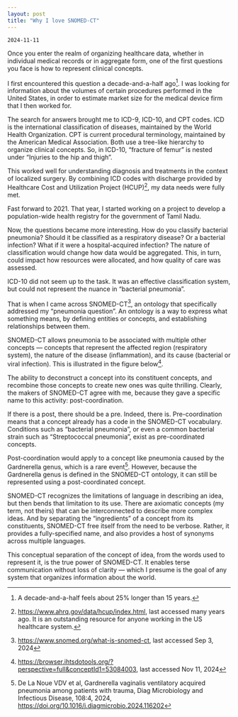 ```yaml
---
layout: post
title: "Why I love SNOMED-CT"
---
```

`2024-11-11`

Once you enter the realm of organizing healthcare data, whether in individual medical records or in aggregate form, one of the first questions you face is how to represent clinical concepts.

I first encountered this question a decade-and-a-half ago[^1]. I was looking for information about the volumes of certain procedures performed in the United States, in order to estimate market size for the medical device firm that I then worked for.

The search for answers brought me to ICD-9, ICD-10, and CPT codes. ICD is the international classification of diseases, maintained by the World Health Organization. CPT is current procedural terminology, maintained by the American Medical Association. Both use a tree-like hierarchy to organize clinical concepts. So, in ICD-10, “fracture of femur” is nested under “Injuries to the hip and thigh”.

This worked well for understanding diagnosis and treatments in the context of localized surgery. By combining ICD codes with discharge provided by Healthcare Cost and Utilization Project (HCUP)[^2], my data needs were fully met.

Fast forward to 2021. That year, I started working on a project to develop a population-wide health registry for the government of Tamil Nadu.

Now, the questions became more interesting. How do you classify bacterial pneumonia? Should it be classified as a respiratory disease? Or a bacterial infection? What if it were a hospital-acquired infection? The nature of classification would change how data would be aggregated. This, in turn, could impact how resources were allocated, and how quality of care was assessed.

ICD-10 did not seem up to the task. It was an effective classification system, but could not represent the nuance in “bacterial pneumonia”.

That is when I came across SNOMED-CT[^3], an ontology that specifically addressed my “pneumonia question”. An ontology is a way to express what something means, by defining entities or concepts, and establishing relationships between them. 

SNOMED-CT allows pneumonia to be associated with multiple other concepts — concepts that represent the affected region (respiratory system), the nature of the disease (inflammation), and its cause (bacterial or viral infection). This is illustrated in the figure below[^4].



The ability to deconstruct a concept into its constituent concepts, and recombine those concepts to create new ones was quite thrilling. Clearly, the makers of SNOMED-CT agree with me, because they gave a specific name to this activity: post-coordination.

If there is a post, there should be a pre. Indeed, there is. Pre-coordination means that a concept already has a code in the SNOMED-CT vocabulary. Conditions such as “bacterial pneumonia”, or even a common bacterial strain such as “Streptococcal pneumonia”, exist as pre-coordinated concepts.

Post-coordination would apply to a concept like pneumonia caused by the Gardnerella genus, which is a rare event[^5]. However, because the Gardnerella genus is defined in the SNOMED-CT ontology, it can still be represented using a post-coordinated concept.

SNOMED-CT recognizes the limitations of language in describing an idea, but then bends that limitation to its use. There are axiomatic concepts (my term, not theirs) that can be interconnected to describe more complex ideas.
And by separating the “ingredients” of a concept from its constituents, SNOMED-CT free itself from the need to be verbose. Rather, it provides a fully-specified name, and also provides a host of synonyms across multiple languages.

This conceptual separation of the concept of idea, from the words used to represent it, is the true power of SNOMED-CT. It enables terse communication without loss of clarity — which I presume is the goal of any system that organizes information about the world.

[^1]: A decade-and-a-half feels about 25% longer than 15 years.
[^2]: https://www.ahrq.gov/data/hcup/index.html, last accessed many years ago. It is an outstanding resource for anyone working in the US healthcare system.
[^3]: https://www.snomed.org/what-is-snomed-ct, last accessed Sep 3, 2024
[^4]: https://browser.ihtsdotools.org/?perspective=full&conceptId1=53084003, last accessed Nov 11, 2024
[^5]: De La Noue VDV et al, Gardnerella vaginalis ventilatory acquired pneumonia among patients with trauma, Diag Microbiology and Infectious Disease, 108:4, 2024, https://doi.org/10.1016/j.diagmicrobio.2024.116202
